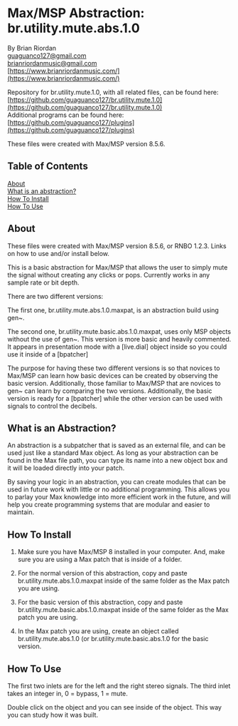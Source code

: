 # Max/MSP Abstraction: br.utility.mute.abs.1.0  
   
By Brian Riordan  
[guaguanco127@gmail.com](mailto:guaguanco127@gmail.com)  
[brianriordanmusic@gmail.com](mailto:brianriordanmusic@gmail.com)  
[https://www.brianriordanmusic.com/](https://www.brianriordanmusic.com/) 
  
Repository for br.utility.mute.1.0, with all related files, can be found here: [https://github.com/guaguanco127/br.utility.mute.1.0](https://github.com/guaguanco127/br.utility.mute.1.0)  
Additional programs can be found here: [https://github.com/guaguanco127/plugins](https://github.com/guaguanco127/plugins)

These files were created with Max/MSP version 8.5.6.

## Table of Contents 

[About](#About)   
[What is an abstraction?](#Abstraction)  
[How To Install](#Install)  
[How To Use](#Use) 
 
 

## <a name="About"></a>About

These files were created with Max/MSP version 8.5.6, or RNBO 1.2.3. Links on how to use and/or install below. 

This is a basic abstraction for Max/MSP that allows the user to simply mute the signal without creating any clicks or pops. Currently works in any sample rate or bit depth.  

There are two different versions:

The first one, br.utility.mute.abs.1.0.maxpat, is an abstraction build using gen~.  

The second one, br.utility.mute.basic.abs.1.0.maxpat, uses only MSP objects without the use of gen~. This version is more basic and heavily commented. It appears in presentation mode with a [live.dial] object inside so you could use it inside of a [bpatcher]

The purpose for having these two different versions is so that novices to Max/MSP can learn how basic devices can be created by observing the basic version. Additionally, those familiar to Max/MSP that are novices to gen~ can learn by comparing the two versions. Additionally, the basic version is ready for a [bpatcher] while the other version can be used with signals to control the decibels.



## <a name="Abstraction"></a>What is an Abstraction?

An abstraction is a subpatcher that is saved as an external file, and can be used just like a standard Max object. As long as your abstraction can be found in the Max file path, you can type its name into a new object box and it will be loaded directly into your patch.  

By saving your logic in an abstraction, you can create modules that can be used in future work with little or no additional programming. This allows you to parlay your Max knowledge into more efficient work in the future, and will help you create programming systems that are modular and easier to maintain.

## <a name="Install"></a>How To Install

1. Make sure you have Max/MSP 8 installed in your computer. And, make sure you are using a Max patch that is inside of a folder.  

2. For the normal version of this abstraction, copy and paste br.utility.mute.abs.1.0.maxpat inside of the same folder as the Max patch you are using.     
  
3. For the basic version of this abstraction, copy and paste br.utility.mute.basic.abs.1.0.maxpat inside of the same folder as the Max patch you are using. 

4. In the Max patch you are using, create an object called br.utility.mute.abs.1.0 (or br.utility.mute.basic.abs.1.0 for the basic version.

## <a name="Use"></a>How To Use

The first two inlets are for the left and the right stereo signals. The third inlet takes an integer in, 0 = bypass, 1 = mute. 

Double click on the object and you can see inside of the object. This way you can study how it was built. 
    



 





